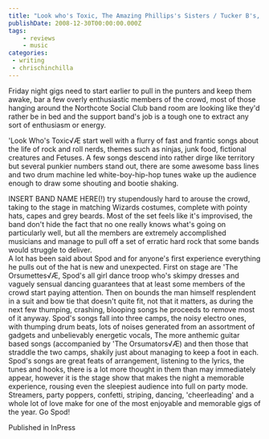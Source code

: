 ```yaml
---
title: "Look who's Toxic, The Amazing Phillips's Sisters / Tucker B's, Spod - The Northcote Social Club"
publishDate: 2008-12-30T00:00:00.000Z
tags:
    - reviews
    - music
categories:
 - writing
 - chrischinchilla
---
```


Friday night gigs need to start earlier to pull in the punters and keep them awake, bar a few overly enthusiastic members of the crowd, most of those hanging around the Northcote Social Club band room are looking like they'd rather be in bed and the support band's job is a tough one to extract any sort of enthusiasm or energy.

'Look Who's Toxic√Æ start well with a flurry of fast and frantic songs about the life of rock and roll nerds, themes such as ninjas, junk food, fictional creatures and Fetuses. A few songs descend into rather dirge like territory but several punkier numbers stand out, there are some awesome bass lines and two drum machine led white-boy-hip-hop tunes wake up the audience enough to draw some shouting and bootie shaking.

INSERT BAND NAME HERE(!) try stupendously hard to arouse the crowd, taking to the stage in matching Wizards costumes, complete with pointy hats, capes and grey beards. Most of the set feels like it's improvised, the band don't hide the fact that no one really knows what's going on particularly well, but all the members are extremely accomplished musicians and manage to pull off a set of erratic hard rock that some bands would struggle to deliver.<br>A lot has been said about Spod and for anyone's first experience everything he pulls out of the hat is new and unexpected. First on stage are 'The Orsumettes√Æ, Spod's all girl dance troop who's skimpy dresses and vaguely sensual dancing guarantees that at least some members of the crowd start paying attention. Then on bounds the man himself resplendent in a suit and bow tie that doesn't quite fit, not that it matters, as during the next few thumping, crashing, blooping songs he proceeds to remove most of it anyway. Spod's songs fall into three camps, the noisy electro ones, with thumping drum beats, lots of noises generated from an assortment of gadgets and unbelievably energetic vocals, The more anthemic guitar based songs (accompanied by 'The Orsumators√Æ) and then those that straddle the two camps, shakily just about managing to keep a foot in each. Spod's songs are great feats of arrangement, listening to the lyrics, the tunes and hooks, there is a lot more thought in them than may immediately appear, however it is the stage show that makes the night a memorable experience, rousing even the sleepiest audience into full on party mode. Streamers, party poppers, confetti, striping, dancing, 'cheerleading' and a whole lot of love make for one of the most enjoyable and memorable gigs of the year. Go Spod!

Published in InPress
